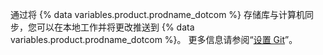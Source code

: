 通过将 {% data variables.product.prodname_dotcom %} 存储库与计算机同步，您可以在本地工作并将更改推送到 {% data variables.product.prodname_dotcom %}。 更多信息请参阅“[设置 Git](/get-started/quickstart/set-up-git)”。
